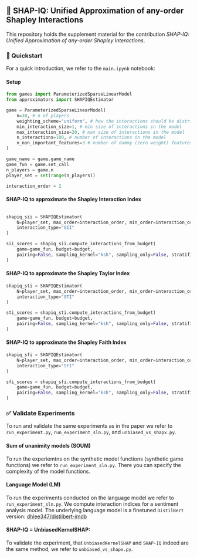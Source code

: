 ## 📄 SHAP-IQ: Unified Approximation of any-order Shapley Interactions
This repository holds the supplement material for the contribution _SHAP-IQ: Unified Approximation of any-order Shapley Interactions_.

### 🚀 Quickstart
For a quick introduction, we refer to the `main.ipynb` notebook:

#### Setup
```python
from games import ParameterizedSparseLinearModel
from approximators import SHAPIQEstimator

game = ParameterizedSparseLinearModel(
    n=30, # n of players
    weighting_scheme="uniform", # how the interactions should be distributed over the subset sizes
    min_interaction_size=1, # min size of interactions in the model
    max_interaction_size=20, # max size of interactions in the model
    n_interactions=100, # number of interactions in the model
    n_non_important_features=3 # number of dummy (zero weight) features, which will also not be part of the interactions
)

game_name = game.game_name
game_fun = game.set_call
n_players = game.n
player_set = set(range(n_players))

interaction_order = 2
```

#### SHAP-IQ to approximate the Shapley Interaction Index
```python

shapiq_sii = SHAPIQEstimator(
    N=player_set, max_order=interaction_order, min_order=interaction_order,
    interaction_type="SII"
)

sii_scores = shapiq_sii.compute_interactions_from_budget(
    game=game_fun, budget=budget,
    pairing=False, sampling_kernel="ksh", sampling_only=False, stratification=False 
)
```
#### SHAP-IQ to approximate the Shapley Taylor Index
```python
shapiq_sti = SHAPIQEstimator(
    N=player_set, max_order=interaction_order, min_order=interaction_order,
    interaction_type="STI"
)

sti_scores = shapiq_sti.compute_interactions_from_budget(
    game=game_fun, budget=budget,
    pairing=False, sampling_kernel="ksh", sampling_only=False, stratification=False
) 
```
#### SHAP-IQ to approximate the Shapley Faith Index
```python
shapiq_sfi = SHAPIQEstimator(
    N=player_set, max_order=interaction_order, min_order=interaction_order,
    interaction_type="SFI"
)

sfi_scores = shapiq_sfi.compute_interactions_from_budget(
    game=game_fun, budget=budget,
    pairing=False, sampling_kernel="ksh", sampling_only=False, stratification=False
)
```

### ✅ Validate Experiments

To run and validate the same experiments as in the paper we refer to `run_experiment.py`, `run_experiment_sln.py`, and `unbiased_vs_shapx.py`.

#### Sum of unanimity models (SOUM)
To run the experiemtns on the synthetic model functions (synthetic game functions) we refer to `run_experiment_sln.py`. 
There you can specify the complexity of the model functions.

#### Language Model (LM)
To run the experiments conducted on the language model we refer to `run_experiment_sln.py`.
We compute interaction indices for a sentiment analysis model. 
The underlying language model is a finetuned `DistilBert` version: [dhlee347/distilbert-imdb](https://huggingface.co/dhlee347/distilbert-imdb)

#### SHAP-IQ =  UnbiasedKernelSHAP:
To validate the experiment, that `UnbiasedKernelSHAP` and `SHAP-IQ` indeed are the same method, we refer to `unbiased_vs_shapx.py`.
